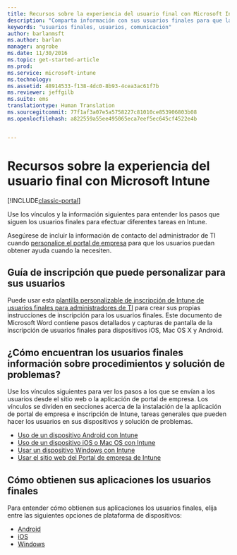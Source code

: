 ```yaml
---
title: Recursos sobre la experiencia del usuario final con Microsoft Intune | Microsoft Docs
description: "Comparta información con sus usuarios finales para que la implementación de Intune se realice correctamente."
keywords: "usuarios finales, usuarios, comunicación"
author: barlanmsft
ms.author: barlan
manager: angrobe
ms.date: 11/30/2016
ms.topic: get-started-article
ms.prod: 
ms.service: microsoft-intune
ms.technology: 
ms.assetid: 48914533-f138-4dc0-8b93-4cea3ac61f7b
ms.reviewer: jeffgilb
ms.suite: ems
translationtype: Human Translation
ms.sourcegitcommit: 77f1af3a07e5a5758227c81010ce853906803b08
ms.openlocfilehash: a822559a55ee495065eca7eef5ec645cf4522e4b


---
```


# <a name="resources-about-the-end-user-experience-with-microsoft-intune"></a>Recursos sobre la experiencia del usuario final con Microsoft Intune

[!INCLUDE[classic-portal](../includes/classic-portal.md)]

Use los vínculos y la información siguientes para entender los pasos que siguen los usuarios finales para efectuar diferentes tareas en Intune.

Asegúrese de incluir la información de contacto del administrador de TI cuando [personalice el portal de empresa](/Intune/get-started/start-with-a-paid-subscription-to-microsoft-intune-step-7) para que los usuarios puedan obtener ayuda cuando la necesiten.

## <a name="enrollment-guide-that-you-can-customize-for-your-users"></a>Guía de inscripción que puede personalizar para sus usuarios

Puede usar esta [plantilla personalizable de inscripción de Intune de usuarios finales para administradores de TI](https://gallery.technet.microsoft.com/End-user-Intune-enrollment-55dfd64a) para crear sus propias instrucciones de inscripción para los usuarios finales. Este documento de Microsoft Word contiene pasos detallados y capturas de pantalla de la inscripción de usuarios finales para dispositivos iOS, Mac OS X y Android.

## <a name="how-your-end-users-find-how-to-and-troubleshooting-information"></a>¿Cómo encuentran los usuarios finales información sobre procedimientos y solución de problemas?

Use los vínculos siguientes para ver los pasos a los que se envían a los usuarios desde el sitio web o la aplicación de portal de empresa. Los vínculos se dividen en secciones acerca de la instalación de la aplicación de portal de empresa e inscripción de Intune, tareas generales que pueden hacer los usuarios en sus dispositivos y solución de problemas.

- [Uso de un dispositivo Android con Intune](/Intune/EndUser/using-your-android-device-with-intune)
- [Uso de un dispositivo iOS o Mac OS con Intune](/Intune/EndUser/using-your-iOS-or-macOS-device-with-intune)
- [Usar un dispositivo Windows con Intune](/Intune/EndUser/using-your-windows-device-with-intune)
- [Usar el sitio web del Portal de empresa de Intune](/Intune/EndUser/using-the-intune-company-portal-website)


## <a name="how-your-end-users-get-their-apps"></a>Cómo obtienen sus aplicaciones los usuarios finales

Para entender cómo obtienen sus aplicaciones los usuarios finales, elija entre las siguientes opciones de plataforma de dispositivos:

- [Android](how-your-android-users-get-their-apps.md)
- [iOS](how-your-ios-users-get-their-apps.md)
- [Windows](how-your-windows-users-get-their-apps.md)



<!--HONumber=Jan17_HO1-->


